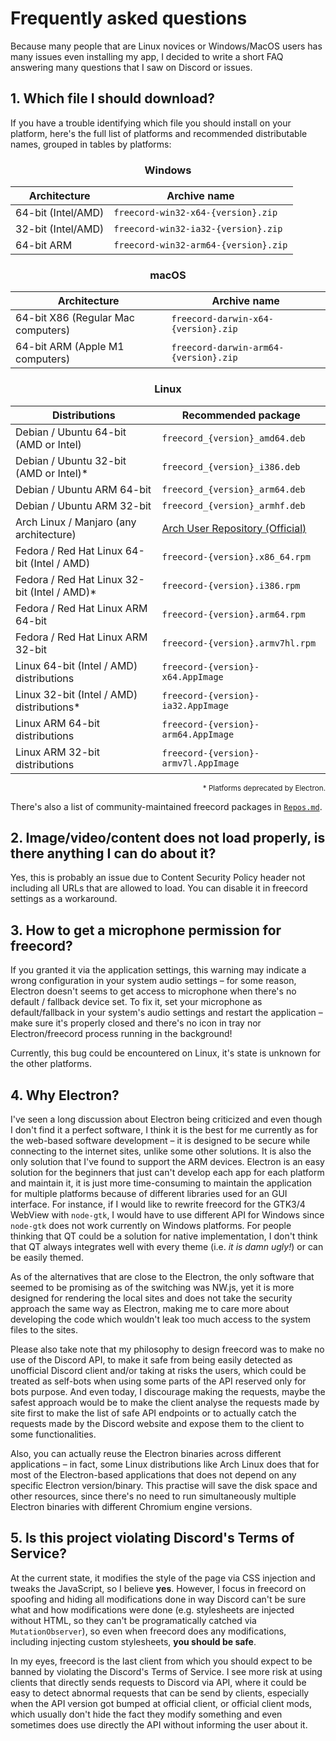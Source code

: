 # Frequently asked questions
Because many people that are Linux novices or Windows/MacOS users has many
issues even installing my app, I decided to write a short FAQ answering many
questions that I saw on Discord or issues.

## 1. Which file I should download?

If you have a trouble identifying which file you should install on your
platform, here's the full list of platforms and recommended distributable names,
grouped in tables by platforms:

<div align=center>

### Windows

| <div align=center> Architecture </div> | <div align=center> Archive name </div> |
| :------------------------------------- | :------------------------------------- |
| 64-bit (Intel/AMD)                     | `freecord-win32-x64-{version}.zip`      |
| 32-bit (Intel/AMD)                     | `freecord-win32-ia32-{version}.zip`     |
| 64-bit ARM                             | `freecord-win32-arm64-{version}.zip`    |

### macOS

| <div align=center> Architecture </div> | <div align=center> Archive name </div> |
| :------------------------------------- | :------------------------------------- |
| 64-bit X86 (Regular Mac computers)     | `freecord-darwin-x64-{version}.zip`     |
| 64-bit ARM (Apple M1 computers)        | `freecord-darwin-arm64-{version}.zip`   |

### Linux

| <div align=center> Distributions </div>     | <div align=center> Recommended package </div>       |
| :------------------------------------------ | :-------------------------------------------------- |
| Debian / Ubuntu 64-bit (AMD or Intel)       | `freecord_{version}_amd64.deb`                       |
| Debian / Ubuntu 32-bit (AMD or Intel)*      | `freecord_{version}_i386.deb`                        |
| Debian / Ubuntu ARM 64-bit                  | `freecord_{version}_arm64.deb`                       |
| Debian / Ubuntu ARM 32-bit                  | `freecord_{version}_armhf.deb`                       |
| Arch Linux / Manjaro (any architecture)     | [Arch User Repository (Official)](https://aur.archlinux.org/packages/freecord-git/) |
| Fedora / Red Hat Linux 64-bit (Intel / AMD) | `freecord-{version}.x86_64.rpm`                      |
| Fedora / Red Hat Linux 32-bit (Intel / AMD)*| `freecord-{version}.i386.rpm`                        |
| Fedora / Red Hat Linux ARM 64-bit           | `freecord-{version}.arm64.rpm`                       |
| Fedora / Red Hat Linux ARM 32-bit           | `freecord-{version}.armv7hl.rpm`                     |
| Linux 64-bit (Intel / AMD) distributions    | `freecord-{version}-x64.AppImage`                    |
| Linux 32-bit (Intel / AMD) distributions*   | `freecord-{version}-ia32.AppImage`                   |
| Linux ARM 64-bit distributions              | `freecord-{version}-arm64.AppImage`                  |
| Linux ARM 32-bit distributions              | `freecord-{version}-armv7l.AppImage`                 |

<div align='right'><sup>* Platforms deprecated by Electron. </sup></div></div>

There's also a list of community-maintained freecord packages in [`Repos.md`].

## 2. Image/video/content does not load properly, is there anything I can do about it?
Yes, this is probably an issue due to Content Security Policy header not
including all URLs that are allowed to load. You can disable it in freecord
settings as a workaround.

## 3. How to get a microphone permission for freecord?
If you granted it via the application settings, this warning may indicate a
wrong configuration in your system audio settings – for some reason, Electron
doesn't seems to get access to microphone when there's no default / fallback
device set. To fix it, set your microphone as default/fallback in your system's
audio settings and restart the application – make sure it's properly closed and
there's no icon in tray nor Electron/freecord process running in the background!

Currently, this bug could be encountered on Linux, it's state is unknown for the
other platforms.

## 4. Why Electron?

I've seen a long discussion about Electron being criticized and even though
I don't find it a perfect software, I think it is the best for me currently as
for the web-based software development – it is designed to be secure while
connecting to the internet sites, unlike some other solutions. It is also the
only solution that I've found to support the ARM devices. Electron is an easy
solution for the beginners that just can't develop each app for each platform
and maintain it, it is just more time-consuming to maintain the application for
multiple platforms because of different libraries used for an GUI interface.
For instance, if I would like to rewrite freecord for the GTK3/4 WebView with
`node-gtk`, I would have to use different API for Windows since `node-gtk` does
not work currently on Windows platforms. For people thinking that QT could be a
solution for native implementation, I don't think that QT always integrates
well with every theme (i.e. *it is damn ugly!*) or can be easily themed.

As of the alternatives that are close to the Electron, the only software that
seemed to be promising as of the switching was NW.js, yet it is more designed
for rendering the local sites and does not take the security approach the same
way as Electron, making me to care more about developing the code which wouldn't
leak too much access to the system files to the sites.

Please also take note that my philosophy to design freecord was to make no use
of the Discord API, to make it safe from being easily detected as unofficial
Discord client and/or taking at risks the users, which could be treated as
self-bots when using some parts of the API reserved only for bots purpose.
And even today, I discourage making the requests, maybe the safest approach
would be to make the client analyse the requests made by site first to make the
list of safe API endpoints or to actually catch the requests made by the Discord
website and expose them to the client to some functionalities.

Also, you can actually reuse the Electron binaries across different applications
– in fact, some Linux distributions like Arch Linux does that for most of the
Electron-based applications that does not depend on any specific Electron
version/binary. This practise will save the disk space and other resources,
since there's no need to run simultaneously multiple Electron binaries with 
different Chromium engine versions.

## 5. Is this project violating Discord's Terms of Service?

At the current state, it modifies the style of the page via CSS injection and
tweaks the JavaScript, so I believe **yes**. However, I focus in freecord on
spoofing and hiding all modifications done in way Discord can't be sure what and
how modifications were done (e.g. stylesheets are injected without HTML, so they
can't be programatically catched via `MutationObserver`), so even when freecord
does any modifications, including injecting custom stylesheets, **you should be safe**.

In my eyes, freecord is the last client from which you should expect to be banned
by violating the Discord's Terms of Service. I see more risk at using clients
that directly sends requests to Discord via API, where it could be easy to
detect abnormal requests that can be send by clients, especially when the API
version got bumped at official client, or official client mods, which usually
don't hide the fact they modify something and even sometimes does use directly
the API without informing the user about it.

[`Repos.md`]: ./Repos.md "List of community-maintained software repositories providing freecord."
